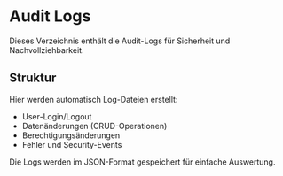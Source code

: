 # Audit Logs

Dieses Verzeichnis enthält die Audit-Logs für Sicherheit und Nachvollziehbarkeit.

## Struktur

Hier werden automatisch Log-Dateien erstellt:
- User-Login/Logout
- Datenänderungen (CRUD-Operationen)
- Berechtigungsänderungen
- Fehler und Security-Events

Die Logs werden im JSON-Format gespeichert für einfache Auswertung.

